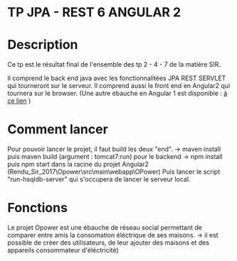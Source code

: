 # TP JPA - REST 6 ANGULAR 2

<h1>Description</h1>
Ce tp est le résultat final de l'ensemble des tp 2 - 4 - 7 de la matière SIR.

Il comprend le back end java avec les fonctionnalitées JPA REST SERVLET qui tourneront sur le serveur.
Il comprend aussi le front end en Angular2 qui tournera sur le browser.
(Une autre ébauche en Angular 1 est disponible : [à ce lien](https://github.com/djowalker/SIR-tp7) )

<h1>Comment lancer</h1>
Pour pouvoir lancer le projet, il faut build les deux "end".
    -> maven install puis maven build (argument : tomcat7:run) pour le backend
    -> npm install puis npm start dans la racine du projet Angular2       
                  (Rendu_Sir_2017\Opower\src\main\webapp\OPower)
Puis lancer le script "run-hsqldb-server" qui s'occupera de lancer le serveur local.

<h1>Fonctions</h1>
Le projet Opower est une ébauche de réseau social permettant de comparer entre amis la consomation éléctrique de ses maisons.
  -> il est possible de créer des utilisateurs, de leur ajouter des maisons et des appareils consommateur d'éléctricité)
